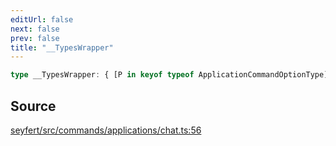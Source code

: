 ```yaml
---
editUrl: false
next: false
prev: false
title: "__TypesWrapper"
---
```


```ts
type __TypesWrapper: { [P in keyof typeof ApplicationCommandOptionType]: \${typeof ApplicationCommandOptionType[P]}\ extends \${infer D extends number}\ ? Wrap<D> : never };
```

## Source

[seyfert/src/commands/applications/chat.ts:56](https://github.com/potoland/potocuit/blob/e332d7a/src/commands/applications/chat.ts#L56)
